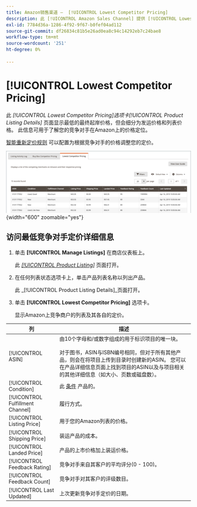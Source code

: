 ```yaml
---
title: Amazon销售渠道 —  [!UICONTROL Lowest Competitor Pricing]
description: 此 [!UICONTROL Amazon Sales Channel] 提供 [!UICONTROL Lowest Competitor Pricing] 标签页来帮助您了解竞争对手在Amazon上的价格定位。
exl-id: 7784d36a-1286-4f92-9f67-b0fef04ad112
source-git-commit: df26834c81b5e26ad0ea8c94c14292eb7c24bae8
workflow-type: tm+mt
source-wordcount: '251'
ht-degree: 0%

---
```


# [!UICONTROL Lowest Competitor Pricing]

此 _[!UICONTROL Lowest Competitor Pricing]_选项卡_[!UICONTROL Product Listing Details]_ 页面显示最低的最终起岸价格，但会细分为发运价格和列表价格。 此信息可用于了解您的竞争对手在Amazon上的价格定位。

[智能重新定价规则](./intelligent-repricing-rules.md) 可以配置为根据竞争对手的价格调整您的定价。

![最低竞争对手价格](assets/amazon-listing-details-lowest-comp.png){width="600" zoomable="yes"}

## 访问最低竞争对手定价详细信息

1. 单击 **[!UICONTROL Manage Listings]** 在商店仪表板上。

   此 [_[!UICONTROL Product Listing]_](./managing-product-listings.md) 页面打开。

1. 在任何列表状态选项卡上，单击产品列表名称以列出产品。

   此 _[!UICONTROL Product Listing Details]_页面打开。

1. 单击 **[!UICONTROL Lowest Competitor Pricing]** 选项卡。

   显示Amazon上竞争商户的列表及其各自的定价。

| 列 | 描述 |
|---|---|
| [!UICONTROL ASIN] | 由10个字母和/或数字组成的用于标识项目的唯一块。<br><br>对于图书，ASIN与ISBN编号相同，但对于所有其他产品，则会在将项目上传到目录时创建新的ASIN。 您可以在产品详细信息页面上找到项目的ASIN以及与项目相关的其他详细信息（如大小、页数或磁盘数）。 |
| [!UICONTROL Condition] | 此 [条件](./product-listing-condition.md) 产品的。 |
| [!UICONTROL Fulfillment Channel] | 履行方式。 |
| [!UICONTROL Listing Price] | 用于您的Amazon列表的价格。 |
| [!UICONTROL Shipping Price] | 装运产品的成本。 |
| [!UICONTROL Landed Price] | 产品的上市价格加上装运价格。 |
| [!UICONTROL Feedback Rating] | 竞争对手来自其客户的平均评分(0 - 100)。 |
| [!UICONTROL Feedback Count] | 竞争对手对其客户的评级数目。 |
| [!UICONTROL Last Updated] | 上次更新竞争对手定价的日期。 |
